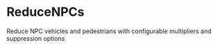 # ReduceNPCs
Reduce NPC vehicles and pedestrians with configurable multipliers and suppression options
